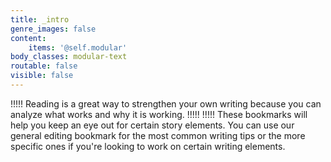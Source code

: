 ```yaml
---
title: _intro
genre_images: false
content:
    items: '@self.modular'
body_classes: modular-text
routable: false
visible: false
---
```


!!!!! Reading is a great way to strengthen your own writing because you can analyze what works and why it is working. 
!!!!! 
!!!!! These bookmarks will help you keep an eye out for certain story elements. You can use our general editing bookmark for the most common writing tips or the more specific ones if you're looking to work on certain writing elements.